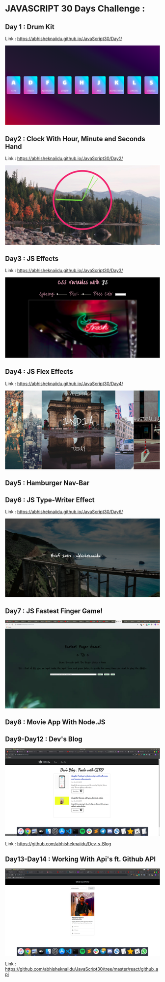 # JAVASCRIPT 30 Days Challenge :

## Day 1 : Drum Kit

Link : https://abhisheknaiidu.github.io/JavaScript30/Day1/

![Screenshot](Day1.png)

## Day2 : Clock With Hour, Minute and Seconds Hand

Link : https://abhisheknaiidu.github.io/JavaScript30/Day2/

![Screenshot](Day2.png)

## Day3 : JS Effects

Link : https://abhisheknaiidu.github.io/JavaScript30/Day3/

![Screenshot](Day3.png)

## Day4 : JS Flex Effects

Link : https://abhisheknaiidu.github.io/JavaScript30/Day4/

![Screenshot](Day4.png)

## Day5 : Hamburger Nav-Bar

## Day6 : JS Type-Writer Effect

Link : https://abhisheknaiidu.github.io/JavaScript30/Day6/

![Screenshot](Day6.png)


## Day7 : JS Fastest Finger Game!

![Screenshot](Day7.png)

## Day8 : Movie App With Node.JS 

## Day9-Day12 : Dev's Blog

![Screenshot](Blog.png)

Link : https://github.com/abhisheknaiidu/Dev-s-Blog

## Day13-Day14 : Working With Api's ft. Github API

![Screenshot](github.png)

Link : https://github.com/abhisheknaiidu/JavaScript30/tree/master/react/github_api

